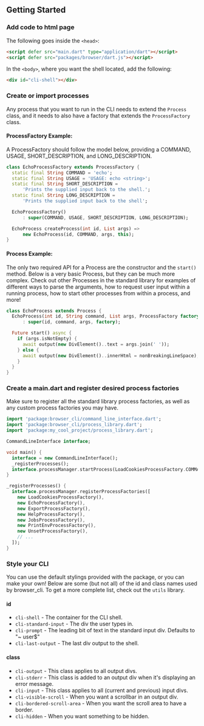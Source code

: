 ## Getting Started

### Add code to html page

The following goes inside the `<head>`:

```html
<script defer src="main.dart" type="application/dart"></script>
<script defer src="packages/browser/dart.js"></script>
```

In the `<body>`, where you want the shell located, add the following:

```html
<div id="cli-shell"></div>
```


### Create or import processes

Any process that you want to run in the CLI needs to extend the
`Process` class, and it needs to also have a factory that extends
the `ProcessFactory` class.

#### ProcessFactory Example:

A ProcessFactory should follow the model below, providing a COMMAND,
USAGE, SHORT_DESCRIPTION, and LONG_DESCRIPTION.

```dart
class EchoProcessFactory extends ProcessFactory {
  static final String COMMAND = 'echo';
  static final String USAGE = 'USAGE: echo <string>';
  static final String SHORT_DESCRIPTION =
      'Prints the supplied input back to the shell.';
  static final String LONG_DESCRIPTION =
      'Prints the supplied input back to the shell';

  EchoProcessFactory()
      : super(COMMAND, USAGE, SHORT_DESCRIPTION, LONG_DESCRIPTION);

  EchoProcess createProcess(int id, List args) =>
      new EchoProcess(id, COMMAND, args, this);
}
```

#### Process Example:

The only two required API for a Process are the constructor and the
`start()` method. Below is a very basic Process, but they can be much
more complex. Check out other Processes in the standard library for
examples of different ways to parse the arguments, how to request
user input within a running process, how to start other processes
from within a process, and more!

```dart
class EchoProcess extends Process {
  EchoProcess(int id, String command, List args, ProcessFactory factory)
      : super(id, command, args, factory);

  Future start() async {
    if (args.isNotEmpty) {
      await output(new DivElement()..text = args.join(' '));
    } else {
      await output(new DivElement()..innerHtml = nonBreakingLineSpace);
    }
  }
}
```


### Create a main.dart and register desired process factories

Make sure to register all the standard library process factories,
as well as any custom process factories you may have.

```dart
import 'package:browser_cli/command_line_interface.dart';
import 'package:browser_cli/process_library.dart';
import 'package:my_cool_project/process_library.dart';

CommandLineInterface interface;

void main() {
  interface = new CommandLineInterface();
  _registerProcesses();
  interface.processManager.startProcess(LoadCookiesProcessFactory.COMMAND, programmaticOnly: true);
}

_registerProcesses() {
  interface.processManager.registerProcessFactories([
    new LoadCookiesProcessFactory(),
    new EchoProcessFactory(),
    new ExportProcessFactory(),
    new HelpProcessFactory(),
    new JobsProcessFactory(),
    new PrintEnvProcessFactory(),
    new UnsetProcessFactory(),
    // ...
  ]);
}
```


### Style your CLI

You can use the default stylings provided with the package, or
you can make your own! Below are some (but not all) of the id and
class names used by browser_cli. To get a more complete list,
check out the `utils` library.

#### id

- `cli-shell` - The container for the CLI shell.
- `cli-standard-input` - The div the user types in.
- `cli-prompt` - The leading bit of text in the standard input
  div. Defaults to "~ user$"
- `cli-last-output` - The last div output to the shell.

#### class

- `cli-output` - This class applies to all output divs.
- `cli-stderr` - This class is added to an output div when it's
  displaying an error message.
- `cli-input` - This class applies to all (current and previous)
  input divs.
- `cli-visible-scroll` - When you want a scrollbar in an output div.
- `cli-bordered-scroll-area` - When you want the scroll area to
  have a border.
- `cli-hidden` - When you want something to be hidden.
